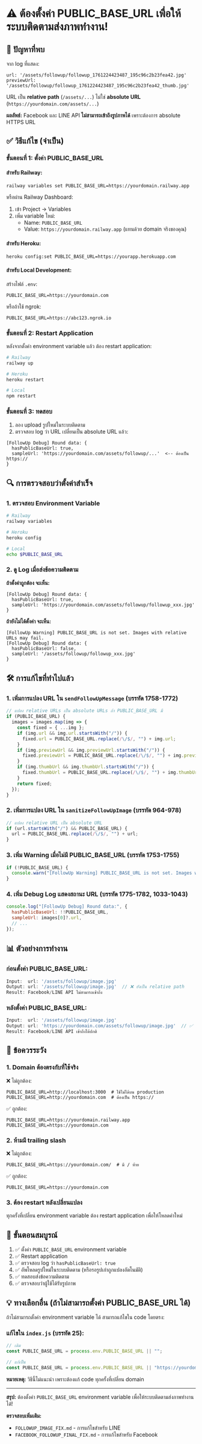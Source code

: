 # ⚠️ ต้องตั้งค่า PUBLIC_BASE_URL เพื่อให้ระบบติดตามส่งภาพทำงาน!

## 🚨 ปัญหาที่พบ

จาก log ที่แสดง:
```
url: '/assets/followup/followup_1761224423487_195c96c2b23fea42.jpg'
previewUrl: '/assets/followup/followup_1761224423487_195c96c2b23fea42_thumb.jpg'
```

URL เป็น **relative path** (`/assets/...`) ไม่ใช่ **absolute URL** (`https://yourdomain.com/assets/...`)

**ผลลัพธ์:** Facebook และ LINE API **ไม่สามารถเข้าถึงรูปภาพได้** เพราะต้องการ absolute HTTPS URL

## ✅ วิธีแก้ไข (จำเป็น)

### ขั้นตอนที่ 1: ตั้งค่า PUBLIC_BASE_URL

#### สำหรับ Railway:
```bash
railway variables set PUBLIC_BASE_URL=https://yourdomain.railway.app
```

หรือผ่าน Railway Dashboard:
1. เข้า Project → Variables
2. เพิ่ม variable ใหม่:
   - Name: `PUBLIC_BASE_URL`
   - Value: `https://yourdomain.railway.app` (แทนด้วย domain จริงของคุณ)

#### สำหรับ Heroku:
```bash
heroku config:set PUBLIC_BASE_URL=https://yourapp.herokuapp.com
```

#### สำหรับ Local Development:
สร้างไฟล์ `.env`:
```env
PUBLIC_BASE_URL=https://yourdomain.com
```

หรือถ้าใช้ ngrok:
```env
PUBLIC_BASE_URL=https://abc123.ngrok.io
```

### ขั้นตอนที่ 2: Restart Application

หลังจากตั้งค่า environment variable แล้ว ต้อง restart application:

```bash
# Railway
railway up

# Heroku
heroku restart

# Local
npm restart
```

### ขั้นตอนที่ 3: ทดสอบ

1. ลอง upload รูปใหม่ในระบบติดตาม
2. ตรวจสอบ log ว่า URL เปลี่ยนเป็น absolute URL แล้ว:

```
[FollowUp Debug] Round data: {
  hasPublicBaseUrl: true,
  sampleUrl: 'https://yourdomain.com/assets/followup/...'  <-- ต้องเป็น https://
}
```

## 🔍 การตรวจสอบว่าตั้งค่าสำเร็จ

### 1. ตรวจสอบ Environment Variable

```bash
# Railway
railway variables

# Heroku
heroku config

# Local
echo $PUBLIC_BASE_URL
```

### 2. ดู Log เมื่อส่งข้อความติดตาม

**ถ้าตั้งค่าถูกต้อง จะเห็น:**
```
[FollowUp Debug] Round data: {
  hasPublicBaseUrl: true,
  sampleUrl: 'https://yourdomain.com/assets/followup/followup_xxx.jpg'
}
```

**ถ้ายังไม่ได้ตั้งค่า จะเห็น:**
```
[FollowUp Warning] PUBLIC_BASE_URL is not set. Images with relative URLs may fail.
[FollowUp Debug] Round data: {
  hasPublicBaseUrl: false,
  sampleUrl: '/assets/followup/followup_xxx.jpg'
}
```

## 🛠️ การแก้ไขที่ทำไปแล้ว

### 1. เพิ่มการแปลง URL ใน `sendFollowUpMessage` (บรรทัด 1758-1772)

```javascript
// แปลง relative URLs เป็น absolute URLs ถ้า PUBLIC_BASE_URL มี
if (PUBLIC_BASE_URL) {
  images = images.map(img => {
    const fixed = { ...img };
    if (img.url && img.url.startsWith("/")) {
      fixed.url = PUBLIC_BASE_URL.replace(/\/$/, "") + img.url;
    }
    if (img.previewUrl && img.previewUrl.startsWith("/")) {
      fixed.previewUrl = PUBLIC_BASE_URL.replace(/\/$/, "") + img.previewUrl;
    }
    if (img.thumbUrl && img.thumbUrl.startsWith("/")) {
      fixed.thumbUrl = PUBLIC_BASE_URL.replace(/\/$/, "") + img.thumbUrl;
    }
    return fixed;
  });
}
```

### 2. เพิ่มการแปลง URL ใน `sanitizeFollowUpImage` (บรรทัด 964-978)

```javascript
// แปลง relative URL เป็น absolute URL
if (url.startsWith("/") && PUBLIC_BASE_URL) {
  url = PUBLIC_BASE_URL.replace(/\/$/, "") + url;
}
```

### 3. เพิ่ม Warning เมื่อไม่มี PUBLIC_BASE_URL (บรรทัด 1753-1755)

```javascript
if (!PUBLIC_BASE_URL) {
  console.warn("[FollowUp Warning] PUBLIC_BASE_URL is not set. Images with relative URLs may fail.");
}
```

### 4. เพิ่ม Debug Log แสดงสถานะ URL (บรรทัด 1775-1782, 1033-1043)

```javascript
console.log("[FollowUp Debug] Round data:", {
  hasPublicBaseUrl: !!PUBLIC_BASE_URL,
  sampleUrl: images[0]?.url,
  // ...
});
```

## 📊 ตัวอย่างการทำงาน

### ก่อนตั้งค่า PUBLIC_BASE_URL:
```javascript
Input:  url: '/assets/followup/image.jpg'
Output: url: '/assets/followup/image.jpg'  // ❌ ยังเป็น relative path
Result: Facebook/LINE API ไม่สามารถเข้าถึง
```

### หลังตั้งค่า PUBLIC_BASE_URL:
```javascript
Input:  url: '/assets/followup/image.jpg'
Output: url: 'https://yourdomain.com/assets/followup/image.jpg'  // ✅ เป็น absolute URL
Result: Facebook/LINE API เข้าถึงได้ปกติ
```

## 🎯 ข้อควรระวัง

### 1. Domain ต้องตรงกับที่ใช้จริง
❌ ไม่ถูกต้อง:
```env
PUBLIC_BASE_URL=http://localhost:3000  # ใช้ไม่ได้บน production
PUBLIC_BASE_URL=http://yourdomain.com  # ต้องเป็น https://
```

✅ ถูกต้อง:
```env
PUBLIC_BASE_URL=https://yourdomain.railway.app
PUBLIC_BASE_URL=https://yourdomain.com
```

### 2. ห้ามมี trailing slash
❌ ไม่ถูกต้อง:
```env
PUBLIC_BASE_URL=https://yourdomain.com/  # มี / ท้าย
```

✅ ถูกต้อง:
```env
PUBLIC_BASE_URL=https://yourdomain.com
```

### 3. ต้อง restart หลังเปลี่ยนแปลง
ทุกครั้งที่เปลี่ยน environment variable ต้อง restart application เพื่อให้โหลดค่าใหม่

## 🚀 ขั้นตอนสมบูรณ์

1. ✅ ตั้งค่า `PUBLIC_BASE_URL` environment variable
2. ✅ Restart application
3. ✅ ตรวจสอบ log ว่า `hasPublicBaseUrl: true`
4. ✅ อัพโหลดรูปใหม่ในระบบติดตาม (หรือรอรูปเก่าถูกแปลงอัตโนมัติ)
5. ✅ ทดสอบส่งข้อความติดตาม
6. ✅ ตรวจสอบว่าผู้ใช้ได้รับรูปภาพ

## 💡 ทางเลือกอื่น (ถ้าไม่สามารถตั้งค่า PUBLIC_BASE_URL ได้)

ถ้าไม่สามารถตั้งค่า environment variable ได้ สามารถแก้ไขใน code โดยตรง:

### แก้ไขใน `index.js` (บรรทัด 25):

```javascript
// เดิม
const PUBLIC_BASE_URL = process.env.PUBLIC_BASE_URL || "";

// แก้เป็น
const PUBLIC_BASE_URL = process.env.PUBLIC_BASE_URL || "https://yourdomain.railway.app";
```

**หมายเหตุ:** วิธีนี้ไม่แนะนำ เพราะต้องแก้ code ทุกครั้งที่เปลี่ยน domain

---

**สรุป:** ต้องตั้งค่า `PUBLIC_BASE_URL` environment variable เพื่อให้ระบบติดตามส่งภาพทำงานได้!

**ตรวจสอบเพิ่มเติม:**
- `FOLLOWUP_IMAGE_FIX.md` - การแก้ไขสำหรับ LINE
- `FACEBOOK_FOLLOWUP_FINAL_FIX.md` - การแก้ไขสำหรับ Facebook


